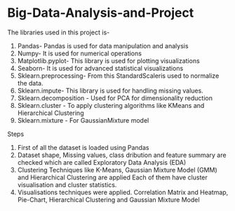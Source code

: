 # Big-Data-Analysis-and-Project
The libraries used in this project is- 
1. Pandas- Pandas is used for data manipulation and analysis
2. Numpy- It is used for numerical operations
3. Matplotlib.pyplot- This library is used for plotting visualizations
4. Seaborn- It is used for advanced statistical visualizations
5. Sklearn.preprocessing- From this StandardScaleris used to normalize the data. 
6. Sklearn.impute- This library is used for handling missing values.
7. Sklearn.decomposition - Used for PCA for dimensionality reduction
8. Sklearn.cluster - To apply clustering algorithms like KMeans and Hierarchical Clustering
9. Sklearn.mixture - For GaussianMixture model

Steps
1. First of all the dataset is loaded using Pandas
2. Dataset shape, Missing values, class dribution and feature summary are checked which are called Exploratory Data Analysis (EDA)
3. Clustering Techniques like K-Means, Gaussian Mixture Model (GMM) and Hierarchical Clustering are applied Each of them have cluster visualisation and cluster statistics.
4. Visualisations techniques were applied. Correlation Matrix and Heatmap, Pie-Chart, Hierarchical Clustering and Gaussian Mixture Model

   

